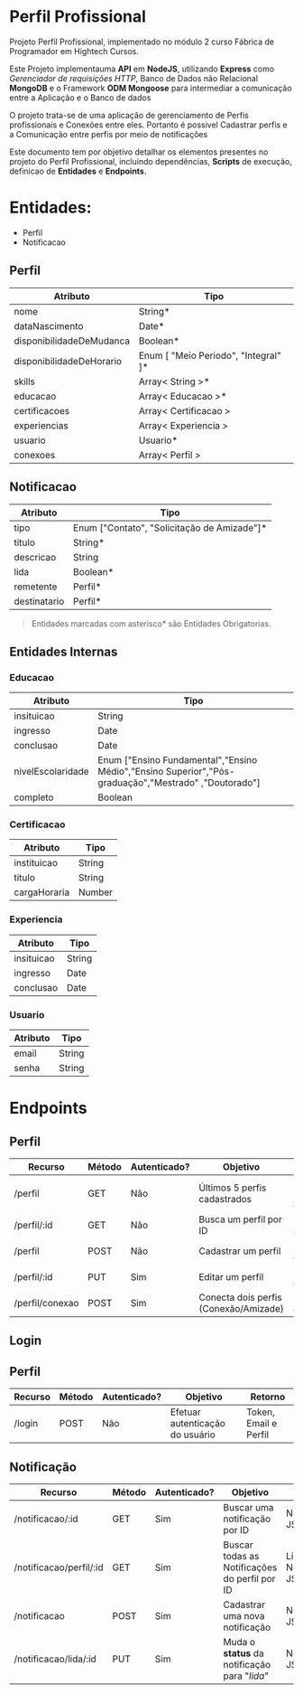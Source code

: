 # Perfil Profissional

Projeto Perfil Profissional, implementado no módulo 2 curso Fábrica de Programador em Hightech Cursos.

Este Projeto implementauma **API** em **NodeJS**, utilizando **Express** como *Gerenciador de requisições HTTP*, Banco de Dados não Relacional **MongoDB** e o  Framework **ODM Mongoose** para intermediar a comunicação entre a Aplicação e o Banco de dados

O projeto trata-se de uma aplicação de gerenciamento de Perfis profissionais e Conexões entre eles. Portanto é possivel Cadastrar perfis e a Comunicação entre perfis por meio de notificações

Este documento tem por objetivo detalhar os elementos presentes no projeto do Perfil Profissional, incluindo dependências, **Scripts** de execução, definicao de **Entidades** e **Endpoints**.


# Entidades:

- Perfil
- Notificacao

## Perfil

Atributo | Tipo
-------- | -------
nome | String*
dataNascimento | Date*
disponibilidadeDeMudanca | Boolean*
disponibilidadeDeHorario | Enum [ "Meio Periodo", "Integral" ]*
skills | Array< String >*
educacao | Array< Educacao >*
certificacoes | Array< Certificacao >
experiencias | Array< Experiencia >
usuario | Usuario*
conexoes | Array< Perfil >

## Notificacao

Atributo | Tipo
-------- | ------
tipo | Enum ["Contato", "Solicitação de Amizade"]*
titulo | String*
descricao | String
lida | Boolean*
remetente | Perfil*
destinatario | Perfil*

> Entidades marcadas com asterisco* são Entidades Obrigatorias.

## Entidades Internas

### Educacao

Atributo | Tipo
-------- | -------  
insituicao | String 
ingresso | Date 
conclusao | Date 
nivelEscolaridade | Enum ["Ensino Fundamental","Ensino Médio","Ensino Superior","Pós-graduação","Mestrado" ,"Doutorado"]
completo | Boolean
     

### Certificacao

Atributo | Tipo
-------- | ------
instituicao | String
titulo | String
cargaHoraria | Number

### Experiencia

Atributo | Tipo
-------- | -------  
insituicao | String 
ingresso | Date 
conclusao | Date 

### Usuario

Atributo | Tipo
-------- | -------  
email | String 
senha | String

# Endpoints

## Perfil

Recurso | Método | Autenticado? | Objetivo | Retorno 
------- | ------ | ------------ | --------- | --------
/perfil | GET | Não | Últimos 5 perfis cadastrados | Lista de Perfis JSON
/perfil/:id | GET | Não | Busca um perfil por ID | Perfil JSON 
/perfil | POST | Não | Cadastrar um perfil | Perfil JSON
/perfil/:id | PUT | Sim | Editar um perfil | Perfil JSON
/perfil/conexao | POST | Sim | Conecta dois perfis (Conexão/Amizade) | Mensagem JSON

## Login

## Perfil

Recurso | Método | Autenticado? | Objetivo | Retorno 
------- | ------ | ------------ | --------- | --------
/login | POST | Não | Efetuar autenticação do usuário | Token, Email e Perfil

## Notificação

Recurso | Método | Autenticado? | Objetivo | Retorno 
------- | ------ | ------------ | --------- | --------
/notificacao/:id | GET | Sim | Buscar uma notificação por ID | Notificação JSON
/notificacao/perfil/:id | GET | Sim | Buscar todas as Notificações do perfil por ID | Lista de Notificações JSON
/notificacao | POST | Sim | Cadastrar uma nova notificação | Notificação JSON
/notificacao/lida/:id | PUT | Sim | Muda o **status** da notificação para "*lida*" | Notificação JSON





